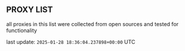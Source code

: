 ## PROXY LIST

all proxies in this list were collected from open sources and tested for functionality

last update: `2025-01-28 18:36:04.237898+00:00` UTC
